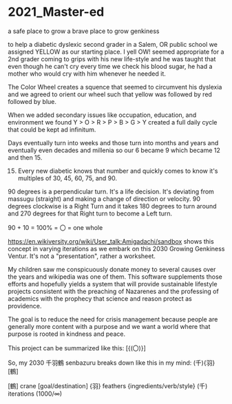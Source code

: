 # 2021_Master-ed
a safe place to grow a brave place to grow genkiness

to help a diabetic dyslexic second grader in a Salem, OR public school we assigned YELLOW as our starting place. I yell OW! seemed appropriate for a 2nd grader coming to grips with his new life-style and he was taught that even though he can't cry every time we check his blood sugar, he had a mother who would cry with him whenever he needed it.

The Color Wheel creates a squence that seemed to circumvent his dyslexia and we agreed to orient our wheel such that yellow was followed by red followed by blue.

When we added secondary issues like occupation, education, and environment we found Y > O > R > P > B > G > Y created a full daily cycle that could be kept ad infinitum.

Days eventually turn into weeks and those turn into months and years and eventually even decades and millenia so our 6 became 9 which became 12 and then 15. 

15. Every new diabetic knows that number and quickly comes to know it's multiples of 30, 45, 60, 75, and 90.

90 degrees is a perpendicular turn. It's a life decision. It's deviating from massugu (straight) and making a change of direction or velocity. 90 degrees clockwise is a Right Turn and it takes 180 degrees to turn around and 270 degrees for that Right turn to become a Left turn.

90 + 10 = 100% = 〇 = one whole

https://en.wikiversity.org/wiki/User_talk:Amigadachi/sandbox shows this concept in varying iterations as we embark on this 2030 Growing Genkiness Ventur. It's not a "presentation", rather a worksheet.

My children saw me conspicuously donate money to several causes over the years and wikipedia was one of them. This software supplements those efforts and hopefully yields a system that will provide sustainable lifestyle projects consistent with the preaching of Nazarenes and the professing of academics with the prophecy that science and reason protect as providence.

The goal is to reduce the need for crisis management because people are generally more content with a purpose and we want a world where that purpose is rooted in kindness and peace.

This project can be summarized like this: [{(〇)}]

So, my 2030 千羽鶴 senbazuru breaks down like this in my mind: (千){羽}[鶴]

[鶴] crane [goal/destination]
{羽} feathers {ingredients/verb/style}
(千) iterations (1000/∞)
